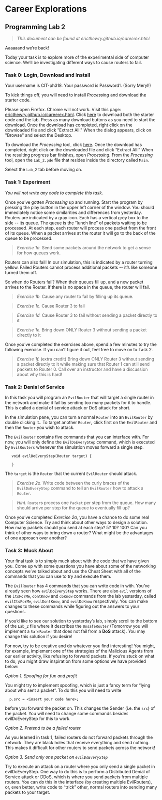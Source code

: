 # Career Explorations
## Programming Lab 2

> _This document can be found at ericthewry.github.io/careerex.html_

Aaaaaand we’re back! 

Today your task is to explore more of the experimental side of
computer science. We’ll be investigating different ways to cause
routers to fail.

### Task 0: Login, Download and Install

Your username is CIT-ph318. Your password is Password1. (Sorry Meryl!)

To kick things off, you will need to install _Processing_ and download
the starter code.

Please open Firefox.  Chrome will not work. Visit this page:
[ericthewry.github.io/careerex.html](ericthewry.github.io/careerex.html). Click
[here](https://drive.google.com/file/d/16-D4WL9LUFjBQdMg0lXoo1QbIujYQ6jG/view?usp=sharing)
to download both the starter code and the lab. Press as many download
buttons as you need to start the download. Once the download has
completed, right click on the downloaded file and click "Extract All."
When the dialog appears, click on "Browse" and select the Desktop.

To download the _Processing_ tool, click
[here](http://download.processing.org/processing-3.5.3-windows64.zip). Once
the download has completed, right click on the downloaded file and
click “Extract All.” When the resulting progress bar finishes, open
_Processing_. From the _Processing_ tool, open the `Lab_2.pde` file
that resides inside the directory called `Main`.

Select the `Lab_2` tab before moving on.

### Task 1: Experiment

_You will not write any code to complete this task._

Once you’ve gotten _Processing_ up and running. Start the program by
pressing the play button in the upper left corner of the window.  You
should immediately notice some similarities and differences from
yesterday.  Routers are indicated by a gray icon. Each has a vertical
grey box to the side -- its queue. The queue is the “lunch line” of
packets waiting to be processed. At each step, each router will
process one packet from the front of its queue.  When a packet arrives
at the router it will go to the back of the queue to be processed.

> _Exercise 1a._ Send some packets around the network to get a sense for how queues work.

Routers can also fail! In our simulation, this is indicated by a
router turning yellow. Failed Routers cannot process additional
packets -- it’s like someone turned them off.

So when do Routers fail? When their queues fill up, and a new packet
arrives to the Router. If there is no space in the queue, the router
will fail.

> _Exercise 1b._ Cause any router to fail by filling up its queue.

> _Exercise 1c._ Cause Router 3 to fail

> _Exercise 1d._ Cause Router 3 to fail without sending a packet directly to it

> _Exercise 1e._ Bring down ONLY Router 3 without sending a packet directly to it

Once you’ve completed the exercises above, spend a few minutes to try
the following exercise. If you can’t figure it out, feel free to move
on to Task 2.

> _Exercise 1f._ (extra credit) Bring down ONLY Router 3 without sending a packet directly to it while making sure that Router 1 can still send packets to Router 0. Call over an instructor and have a discussion about why this is hard!

### Task 2: Denial of Service

In this task you will program an `EvilRouter` that will target a single
router in the network and make it fail by sending too many packets for
it to handle. This is called a denial of service attack or DoS attack
for short.

In the simulation pane, you can turn a normal `Router` into an
`EvilRouter` by double clicking it.. To target another `Router`, click
first on the `EvilRouter` and then the `Router` you wish to attack.

The `EvilRouter` contains five commands that you can interface
with. For now, you will only define the `EvilDoEveryStep` command, which
is executed by `EvilRouters` whenever the simulation moves forward a
single step.

```
   void evilDoEveryStep(Router target) {

   }
```

The `target` is the `Router` that the current `EvilRouter` should attack.

> _Exercise 2a._ Write code between the curly braces of the
> `EvilDoEveryStep` command to tell an `EvilRouter` how to attack a
> `Router`.

> _Hint._ `Router`s process one `Packet` per step from the queue. How many
> should arrive per step for the queue to eventually fill up? 

Once you’ve completed _Exercise 2a_, you have a chance to do some real
Computer Science. Try and think about other ways to design a
solution. How many packets should you send at each step? 5? 10? 100?
Can you think of other ways to bring down a router? What might be the
advantages of one approach over another?


### Task 3: Muck About

Your final task is to simply muck about with the code that we have
given you. Come up with some questions you have about some of the
networking concepts we’ve talked about and use the Cheat Sheet with
all of the commands that you can use to try and execute them.

The `EvilRouter` has 4 commands that you can write code in
with. You’ve already seen how `evilDoEveryStep` works. There are also
`evil` versions of the `itsForMe`, `dontKnow` and `doKnow` commands
from the lab yesterday, called `evilItsForMe`, `evilDontKnow`, and
`evilDoKnow` respectively. You can make changes to these commands
while figuring out the answers to your questions.

If you’d like to see our solution to yesterday’s lab, simply scroll to
the bottom of the `Lab_2` file where it describes the `UnsafeRouter`
(Tomorrow you will implement a `SafeRouter` that does not fail from a
__DoS__ attack). You may change this solution if you desire!

For now, try to be creative and do whatever you find interesting! You
might, for example, implement one of the strategies of the Malicious
Agents from our earlier activity, like refusing to forward packets. If
you’re stuck on what to do, you might draw inspiration from some
options we have provided below:

_Option 1. Spoofing for fun and profit_

You might try to implement spoofing, which is just a fancy term for
“lying about who sent a packet”. To do this you will need to write

```
  p.src = <insert your code here>;
```

before you forward the packet on. This changes the Sender (i.e. the
`src`) of the packet. You will need to change some commands besides
evilDoEveryStep for this to work.

_Option 2. Pretend to be a failed router_

As you learned in task 1, failed routers do not forward packets
through the network. They are black holes that receive everything and
send nothing. This makes it difficult for other routers to send
packets across the network!

_Option 3. Send only one packet on `evilDoEveryStep`_

Try to execute an attack on a router where you only send a single
packet in evilDoEveryStep. One way to do this is to perform a
Distributed Denial of Service attack or DDoS, which is where you send
packets from multiple routers. You can do this in the interface (by
creating multiple EvilRouters), or, even better, write code to “trick”
other, normal routers into sending many packets to your target.
